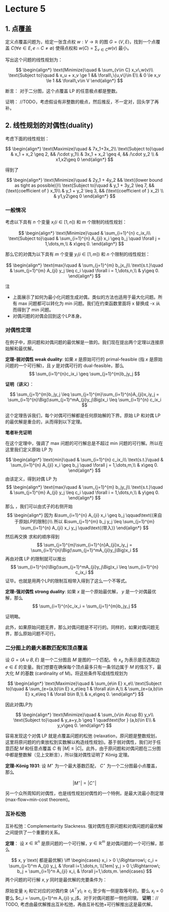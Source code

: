 # Lecture 5

## 1. 点覆盖

定义点覆盖问题为，给定一张含点权 $w: V\to \mathbb{R}$ 的图 $G=(V,E)$，找到一个点覆盖 $C (\forall e\in E, e\cap C\neq \emptyset)$ 使得点权和 $w(C)=\sum_{v\in C} w(v)$ 最小。

写出这个问题的线性规划为：

$$
\begin{align*}
\text{Minimize}\quad & \sum_{v\in C} x_v\,w(v)\\
\text{Subject to}\quad
& x_u + x_v \ge 1  && \forall\,\{u,v\}\in E\\
& 0 \le x_v \le 1  && \forall\,v\in V
\end{align*}
$$

断言：
对于二分图，这个点覆盖 LP 的任意极点都是整数。

证明：
//TODO，考虑假设有非整数的极点，然后推反，不一定对，回头学了再补。

## 2. 线性规划的对偶性(duality)

考虑下面的线性规划：

$$
\begin{align*}
\text{Maximize}\quad & 7x_1+3x_2\\
\text{Subject to}\quad
& x_1 + x_2 \geq 2,  && /\cdot y_1\\
& 3x_1 + x_2 \geq 4,  && /\cdot y_2 \\
& x1,x2\geq 0
\end{align*}
$$

得到了

$$
\begin{align*}
\text{Minimize}\quad & 2y_1 + 4y_2 && \text{(lower bound as tight as possible)}\\
\text{Subject to}\quad
& y_1 + 3y_2 \leq 7,  && (\text{coefficient of } x_1)\\
& y_1 + y_2 \leq 3,  && (\text{coefficient of } x_2) \\
& y1,y2\geq 0
\end{align*}
$$

### 一般情况

考虑以下具有 $n$ 个变量 $x_i(i\in[1,n])$ 和 $m$ 个限制的线性规划：

$$
\begin{align*}
\text{Minimize}\quad & \sum_{i=1}^{n} c_ix_i\\
\text{Subject to}\quad
& \sum_{i=1}^{n} A_{ji} x_i \geq b_j \quad \forall j = 1,\dots,m,\\
& x\geq 0.
\end{align*}
$$

那么它的对偶为以下具有 $m$ 个变量 $y_i(i\in[1,m])$ 和 $n$ 个限制的线性规划：

$$
\begin{align*}
\text{max}\quad & \sum_{j=1}^{m} b_jx_j\\
\text{s.t.}\quad
& \sum_{j=1}^{m} A_{ji} y_j \leq c_i \quad \forall i = 1,\dots,n,\\
& y\geq 0.
\end{align*}
$$

注
- 上面展示了如何为最小化问题生成对偶，类似的方法也适用于最大化问题。所有 max 问题都可以转化为 min 问题。我们在约束函数里面将 x 替换成 -x 从而得到了 min 问题。
- 对偶问题的对偶会回到这个LP本身。

### 对偶性定理
在例子中，原问题和对偶问题的最优解是一致的。我们现在提出两个定理以连接原始解和最优解。

**定理-弱对偶性 weak duality**:
如果 $x$ 是原始可行的 primal-feasible (指 $x$ 是原始问题的一个可行解)，且 $y$ 是对偶可行的 dual-feasible，那么
$$
\sum_{i=1}^{n}c_ix_i \geq \sum_{j=1}^{m}b_jy_j
$$

**证明（讲义）**： 

$$
\sum_{j=1}^{m}b_jy_j \leq \sum_{j=1}^{m}\sum_{i=1}^{n}A_{ji}x_iy_j = \sum_{i=1}^{n}\Big(\sum_{j=1}^mA_{ji}y_j\Big)x_i \leq \sum_{i=1}^{n} c_ix_i
$$

这个定理告诉我们，每个对偶可行解都是任何原始解的下界。原始 LP 和对偶 LP 的最优解是重合的，从而得到以下定理。

**笔者补充证明**

在这个定理中，强调了 max 问题的可行解总是不超过 min 问题的可行解。所以在这里我们定义原始 LP 为

$$
\begin{align*}
\text{min}\quad & \sum_{i=1}^{n} c_ix_i\\
\text{s.t.}\quad
& \sum_{i=1}^{n} A_{ji} x_i \geq b_j \quad \forall j = 1,\dots,m,\\
& x\geq 0.
\end{align*}
$$
由该定义，得到对偶 LP 为
$$
\begin{align*}
\text{max}\quad & \sum_{j=1}^{m} b_jy_j\\
\text{s.t.}\quad
& \sum_{j=1}^{m} A_{ji} y_j \leq c_i \quad \forall i = 1,\dots,n,\\
& y\geq 0.
\end{align*}
$$
那么 ，我们可以由式子的右侧开始
$$
\begin{align*}
因为 &\sum_{i=1}^{n} A_{ji} x_i \geq b_j \qquad\text{(来自于原始LP的限制)}\\
所以 &\sum_{j=1}^{m} b_j y_j \leq \sum_{j=1}^{m} \sum_{i=1}^{n} A_{ji} x_i y_j \quad\text{(带入)}
\end{align*}
$$
然后再交换 求和的顺序得到
$$
\sum_{j=1}^{m}\sum_{i=1}^{n}A_{ji}x_iy_j = \sum_{i=1}^{n}\Big(\sum_{j=1}^mA_{ji}y_j\Big)x_i
$$
再由对偶 LP 的限制就可以推出
$$
\sum_{i=1}^{n}\Big(\sum_{j=1}^mA_{ji}y_j\Big)x_i \leq \sum_{i=1}^{n} c_ix_i
$$
证毕。也就是用两个LP的限制互相带入得到了这么一个不等式。

**定理-强对偶性 strong duality**:
如果 $x$ 是一个原始最优解， $y$ 是一个对偶最优解，那么
$$
\sum_{i=1}^{n}c_ix_i = \sum_{j=1}^{m}b_jy_j
$$

证明略。

此外，如果原始问题无界，那么对偶问题是不可行的。同样的，如果对偶问题无界，那么原始问题不可行。

### 二分图上的最大基数匹配和顶点覆盖

设 $G=(A\cup B, E)$ 是一个二分图且 $M$ 是图的一个匹配。令 $x_e$ 为表示是否选取边 $e\in E$ 的变量。我们想要在确保每个顶点最多只有一条邻边属于 $M$ 的情况下，最大化 $M$ 的基数 (cardinality of M)。将这些条件写成线性规划为

$$
\begin{align*}
\text{Maximize}\quad & \sum_{e\in E} x_e\\
\text{Subject to}\quad
& \sum_{e=(a,b)\in E} x_e\leq 1 & \forall a\in A,\\
& \sum_{e=(a,b)\in E} x_e\leq 1 & \forall b\in B,\\
& x_e\geq 0.
\end{align*}
$$

因此对偶LP为

$$
\begin{align*}
\text{Minimize}\quad & \sum_{v\in A\cup B} y_v\\
\text{Subject to}\quad
& y_a+y_b \geq 1 \quad\text{for } (a,b)\in E\\
& y_v\geq 0.
\end{align*}
$$

容易发现这个对偶 LP 就是点覆盖问题的松弛 (relaxation，原问题是整数规划，这里将原问题的约束放松到实数解以构造线性规划)。基于弱对偶性，我们对于任意匹配 $M$ 和任意点覆盖 $C$ 有 $|M|\leq |C|$。此外，由于原问题和对偶问题在二分图中都是整数解（见上文断言），所以强对偶性证明了 König 定理。

**定理-König 1931**:
设 $M^\star$ 为一个最大基数匹配， $C^\star$ 为一个二分图最小点覆盖，那么

$$
|M^\star| = |C^\star|
$$

另一个众所周知的对偶性，也是线性规划对偶性的一个特例，是最大流最小割定理 (max-flow=min-cost theorem)。


### 互补松弛 

互补松弛：Complementarity Slackness. 强对偶性在原问题和对偶问题的最优解之间提供了一个重要的关系。

**定理**： 设 $x\in \mathbb{R}^n$ 是原问题的一个可行解，$y\in \mathbb{R}^m$ 是对偶问题的一个可行解，那么

$$
x, y \text{ 都是最优解}
\iff
\begin{cases}
x_i > 0 \;\Rightarrow\; c_i = \sum_{j=1}^m A_{ji} y_j, & \forall i=1,\dots,n, \\[1em]
y_j > 0 \;\Rightarrow\; b_j = \sum_{i=1}^n A_{ji} x_i, & \forall j=1,\dots,m.
\end{cases}
$$
两个问题的可行解 $x,y$ 同时是最优解的充要条件为：

原始变量 $x_i$ 和它对应的对偶约束 $(A^\top y)_i\geq c_i$ 至少有一侧是取等号的。要么 $x_i=0$ 要么 $c_i = \sum_{j=1}^m A_{ji} y_j$。对于对偶问题那一侧也同理。
**证明**：// TODO, 考虑由最优解推出互补松弛，再由互补松弛+可行解推出这是最优解。

